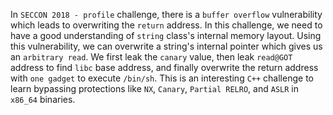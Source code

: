 In `SECCON 2018 - profile` challenge, there is a `buffer overflow` vulnerability which leads to overwriting the `return` address. In this challenge, we need to have a good understanding of `string` class's internal memory layout. Using this vulnerability, we can overwrite a string's internal pointer which gives us an `arbitrary read`. We first leak the `canary` value, then leak `read@GOT` address to find `libc` base address, and finally overwrite the return address with `one gadget` to execute `/bin/sh`. This is an interesting `C++` challenge to learn bypassing protections like `NX`, `Canary`, `Partial RELRO`, and `ASLR` in `x86_64` binaries.